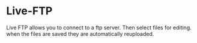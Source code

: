 Live-FTP
========
Live FTP allows you to connect to a ftp server. Then select files for editing. when the files are saved they are automatically reuploaded.
